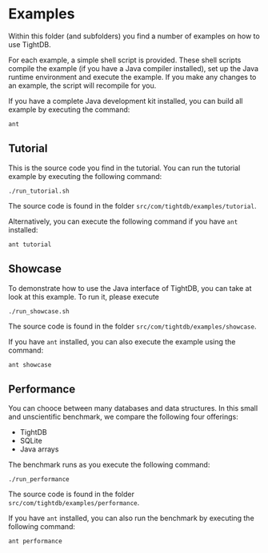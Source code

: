 Examples
========
Within this folder (and subfolders) you find a number of examples on
how to use TightDB.

For each example, a simple shell script is provided. These shell
scripts compile the example (if you have a Java compiler installed),
set up the Java runtime environment and execute the example. If you
make any changes to an example, the script will recompile for you.

If you have a complete Java development kit installed, you can build
all example by executing the command:

    ant


Tutorial
--------
This is the source code you find in the tutorial. You can run the
tutorial example by executing the following command:

    ./run_tutorial.sh

The source code is found in the folder `src/com/tightdb/examples/tutorial`.

Alternatively, you can execute the following command if you have `ant`
installed:

    ant tutorial


Showcase
--------
To demonstrate how to use the Java interface of TightDB, you can take
at look at this example. To run it, please execute

    ./run_showcase.sh

The source code is found in the folder `src/com/tightdb/examples/showcase`.

If you have `ant` installed, you can also execute the example using
the command:

    ant showcase


Performance
-----------
You can chooce between many databases and data structures. In this
small and unscientific benchmark, we compare the following four
offerings:

* TightDB
* SQLite
* Java arrays

The benchmark runs as you execute the following command:

    ./run_performance

The source code is found in the folder `src/com/tightdb/examples/performance`.

If you have `ant` installed, you can also run the benchmark by
executing the following command:

    ant performance

